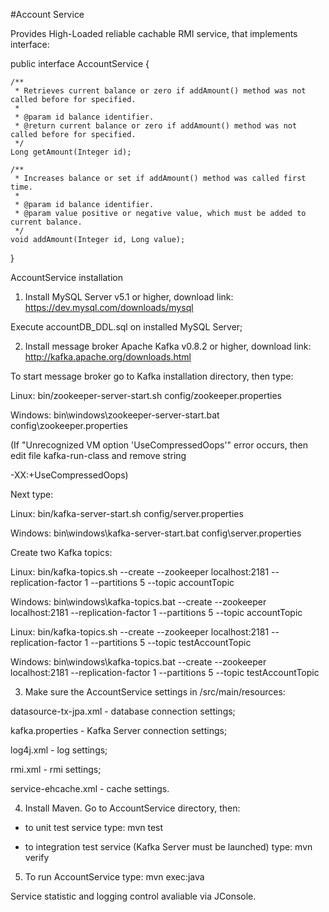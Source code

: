 #Account Service

Provides High-Loaded reliable cachable RMI service, that implements interface:

public interface AccountService {

    /**
     * Retrieves current balance or zero if addAmount() method was not called before for specified.
     *
     * @param id balance identifier.
     * @return current balance or zero if addAmount() method was not called before for specified.
     */
    Long getAmount(Integer id);

    /**
     * Increases balance or set if addAmount() method was called first time.
     *     
     * @param id balance identifier.
     * @param value positive or negative value, which must be added to current balance.
     */
    void addAmount(Integer id, Long value);
}

AccountService installation 

1) Install MySQL Server v5.1 or higher, download link: https://dev.mysql.com/downloads/mysql
   
Execute accountDB_DDL.sql on installed MySQL Server;

2) Install message broker Apache Kafka v0.8.2 or higher, download link: http://kafka.apache.org/downloads.html
   
To start message broker go to Kafka installation directory, then type:

Linux:
bin/zookeeper-server-start.sh config/zookeeper.properties

Windows:
bin\windows\zookeeper-server-start.bat config\zookeeper.properties

(If "Unrecognized VM option 'UseCompressedOops'" error occurs, then edit file kafka-run-class and remove string

-XX:+UseCompressedOops)

Next type:

Linux:
bin/kafka-server-start.sh config/server.properties

Windows:
bin\windows\kafka-server-start.bat config\server.properties

Create two Kafka topics:

Linux:
bin/kafka-topics.sh --create --zookeeper localhost:2181 --replication-factor 1 --partitions 5 --topic accountTopic

Windows:
bin\windows\kafka-topics.bat --create --zookeeper localhost:2181 --replication-factor 1 --partitions 5 --topic accountTopic

Linux:
bin/kafka-topics.sh --create --zookeeper localhost:2181 --replication-factor 1 --partitions 5 --topic testAccountTopic

Windows:
bin\windows\kafka-topics.bat --create --zookeeper localhost:2181 --replication-factor 1 --partitions 5 --topic testAccountTopic

3) Make sure the AccountService settings in /src/main/resources:

datasource-tx-jpa.xml - database connection settings;

kafka.properties - Kafka Server connection settings;

log4j.xml - log settings;

rmi.xml - rmi settings;

service-ehcache.xml - cache settings.

4) Install Maven. Go to AccountService directory, then:

- to unit test service type: mvn test

- to integration test service (Kafka Server must be launched) type: mvn verify

5) To run AccountService type: mvn exec:java

Service statistic and logging control avaliable via JConsole.
